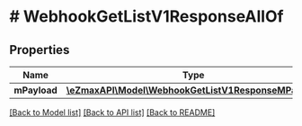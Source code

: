 # # WebhookGetListV1ResponseAllOf

## Properties

Name | Type | Description | Notes
------------ | ------------- | ------------- | -------------
**mPayload** | [**\eZmaxAPI\Model\WebhookGetListV1ResponseMPayload**](WebhookGetListV1ResponseMPayload.md) |  |

[[Back to Model list]](../../README.md#models) [[Back to API list]](../../README.md#endpoints) [[Back to README]](../../README.md)
